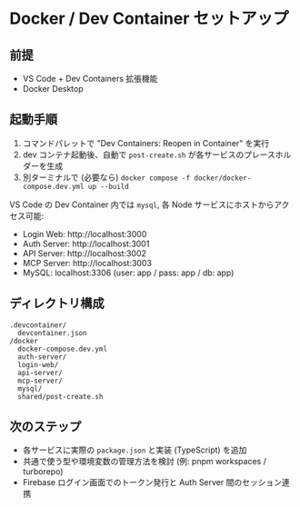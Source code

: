 # Docker / Dev Container セットアップ

## 前提

- VS Code + Dev Containers 拡張機能
- Docker Desktop

## 起動手順

1. コマンドパレットで "Dev Containers: Reopen in Container" を実行
2. dev コンテナ起動後、自動で `post-create.sh` が各サービスのプレースホルダーを生成
3. 別ターミナルで (必要なら) `docker compose -f docker/docker-compose.dev.yml up --build`

VS Code の Dev Container 内では `mysql`, 各 Node サービスにホストからアクセス可能:

- Login Web: http://localhost:3000
- Auth Server: http://localhost:3001
- API Server: http://localhost:3002
- MCP Server: http://localhost:3003
- MySQL: localhost:3306 (user: app / pass: app / db: app)

## ディレクトリ構成

```
.devcontainer/
  devcontainer.json
/docker
  docker-compose.dev.yml
  auth-server/
  login-web/
  api-server/
  mcp-server/
  mysql/
  shared/post-create.sh
```

## 次のステップ

- 各サービスに実際の `package.json` と実装 (TypeScript) を追加
- 共通で使う型や環境変数の管理方法を検討 (例: pnpm workspaces / turborepo)
- Firebase ログイン画面でのトークン発行と Auth Server 間のセッション連携
